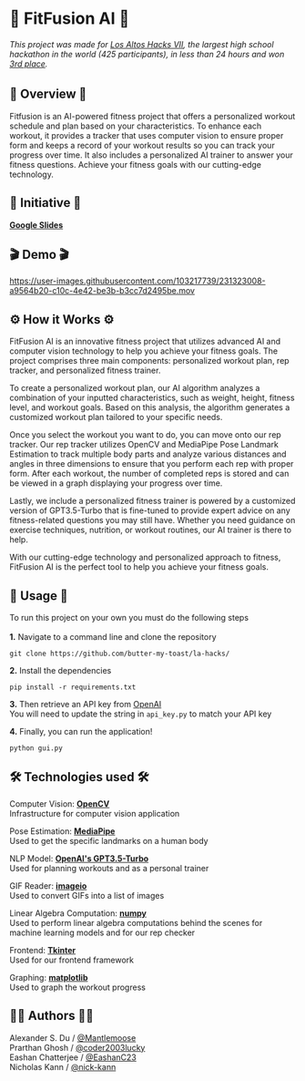 
<h1> 💪 FitFusion AI 💪 </h1>

###### This project was made for [Los Altos Hacks VII](https://losaltoshacks7.devpost.com/ "Los Altos Hacks VII"), the largest high school hackathon in the world (425 participants), in less than 24 hours and won [3rd place](https://devpost.com/software/fitfusion-ai "FitFusion AI on DevPost").

## 📝 Overview 📝
Fitfusion is an AI-powered fitness project that offers a personalized workout schedule and plan based on your characteristics. To enhance each workout, it provides a tracker that uses computer vision to ensure proper form and keeps a record of your workout results so you can track your progress over time. It also includes a personalized AI trainer to answer your fitness questions. Achieve your fitness goals with our cutting-edge technology.

## 🎯 Initiative 🎯

[**Google Slides**](https://docs.google.com/presentation/d/1OXqh9sOShfV5hX5ayfGW8IWrVRSj2gcLwSxL_Wa3PYU/edit?usp=sharing)

## 🎬 Demo 🎬 


https://user-images.githubusercontent.com/103217739/231323008-a9564b20-c10c-4e42-be3b-b3cc7d2495be.mov



## ⚙️ How it Works ⚙️
FitFusion AI is an innovative fitness project that utilizes advanced AI and computer vision technology to help you achieve your fitness goals. The project comprises three main components: personalized workout plan, rep tracker, and personalized fitness trainer.

To create a personalized workout plan, our AI algorithm analyzes a combination of your inputted characteristics, such as weight, height, fitness level, and workout goals. Based on this analysis, the algorithm generates a customized workout plan tailored to your specific needs.

Once you select the workout you want to do, you can move onto our rep tracker. Our rep tracker utilizes OpenCV and MediaPipe Pose Landmark Estimation to track multiple body parts and analyze various distances and angles in three dimensions to ensure that you perform each rep with proper form. After each workout, the number of completed reps is stored and can be viewed in a graph displaying your progress over time.

Lastly, we include a personalized fitness trainer is powered by a customized version of GPT3.5-Turbo that is fine-tuned to provide expert advice on any fitness-related questions you may still have. Whether you need guidance on exercise techniques, nutrition, or workout routines, our AI trainer is there to help.

With our cutting-edge technology and personalized approach to fitness, FitFusion AI is the perfect tool to help you achieve your fitness goals.

## 🚀 Usage 🚀
<p> To run this project on your own you must do the following steps 
<br></br>
  <b>1.</b> Navigate to a command line and clone the repository 
</p>

```
git clone https://github.com/butter-my-toast/la-hacks/ 
```
<p>
  <b>2.</b> Install the dependencies
</p>

```
pip install -r requirements.txt
```

  <b>3.</b> Then retrieve an API key from [OpenAI](https://platform.openai.com/account/api-keys "OpenAI") \
  You will need to update the string in `api_key.py` to match your API key
</p>
<p>
  <b>4.</b> Finally, you can run the application!
</p>

```
python gui.py
```

## 🛠️ Technologies used 🛠️
  Computer Vision: <b>[OpenCV](https://github.com/opencv/opencv/blob/4.x/LICENSE)</b> \
  Infrastructure for computer vision application 
  
  Pose Estimation: <b>[MediaPipe](https://github.com/google/mediapipe/blob/master/LICENSE)</b> \
  Used to get the specific landmarks on a human body 
  
  NLP Model: <b>[OpenAI's GPT3.5-Turbo](https://openai.com/product)</b> \
  Used for planning workouts and as a personal trainer 
  
  GIF Reader: <b>[imageio](https://github.com/imageio/imageio/blob/master/LICENSE)</b> \
  Used to convert GIFs into a list of images  
  
  Linear Algebra Computation: <b>[numpy](https://github.com/numpy/numpy/blob/main/LICENSE.txt)</b> \
  Used to perform linear algebra computations behind the scenes for machine learning models and for our rep checker 
  
  Frontend: <b>[Tkinter](https://github.com/PacktPublishing/Python-GUI-Programming-with-Tkinter/blob/master/LICENSE)</b> \
  Used for our frontend framework 
  
  Graphing: <b>[matplotlib](https://github.com/matplotlib/matplotlib/blob/main/LICENSE/LICENSE)</b> \
  Used to graph the workout progress
  

## 🧑‍💻 Authors 🧑‍💻
Alexander S. Du / [@Mantlemoose](https://github.com/Mantlemoose "Mantlemoose's github page") \
Prarthan Ghosh / [@coder2003lucky](https://github.com/coder2003lucky "coder2003lucky's github page") \
Eashan Chatterjee / [@EashanC23](https://github.com/EashanC23 "EashanC23's github page") \
Nicholas Kann / [@nick-kann](https://github.com/nick-kann "nick-kann's github page")
